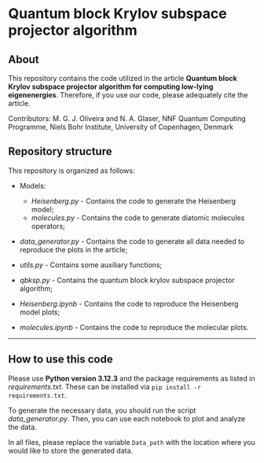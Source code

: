# Quantum block Krylov subspace projector algorithm

## About 
This repository contains the code utilized in the article **Quantum block Krylov subspace projector algorithm for computing low-lying eigenenergies**. Therefore, if you use our code, please adequately cite the article.

Contributors: M. G. J. Oliveira and  N. A. Glaser, NNF Quantum Computing Programme, Niels Bohr Institute, University of Copenhagen, Denmark

## Repository structure
This repository is organized as follows:

* Models:
    - *Heisenberg.py* - Contains the code to generate the Heisenberg model;
    - *molecules.py* - Contains the code to generate diatomic molecules operators;

* *data_generator.py* - Contains the code to generate all data needed to reproduce the plots in the article;
* *utils.py* - Contains some auxiliary functions;
* *qbksp.py* - Contains the quantum block krylov subspace projector algorithm;
* *Heisenberg.ipynb* - Contains the code to reproduce the Heisenberg model plots;
* *molecules.ipynb* - Contains the code to reproduce the molecular plots.

-------------------------------------------------------------------------------------------

## How to use this code

Please use **Python version 3.12.3** and the package requirements as listed in *requirements.txt*.
These can be installed via `pip install -r requirements.txt`.

To generate the necessary data, you should run the script *data_generator.py*. Then, you can use each notebook to plot and analyze the data. 

In all files, please replace the variable `Data_path` with the location where you would like to store the generated data.
